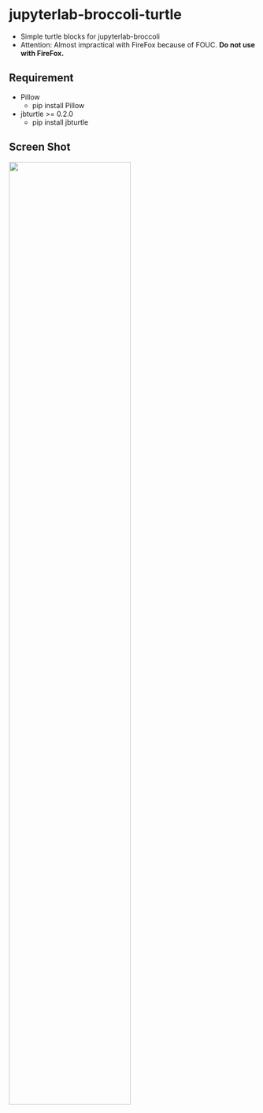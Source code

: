 # jupyterlab-broccoli-turtle

* Simple turtle blocks for jupyterlab-broccoli
* Attention: Almost impractical with FireFox because of FOUC. **Do not use with FireFox.**


## Requirement
* Pillow
  * pip install Pillow
* jbturtle >= 0.2.0
  * pip install jbturtle
    
## Screen Shot
<img width="70%" src="https://github.com/fiseki/jupyterlab-broccoli-turtle/assets/95947474/b620ef04-ce52-4c7f-b426-9830baed25b3">
<br>
